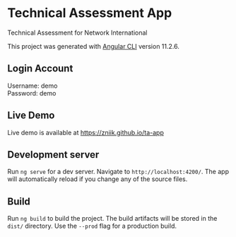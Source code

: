 # Technical Assessment App

Technical Assessment for Network International

This project was generated with [Angular CLI](https://github.com/angular/angular-cli) version 11.2.6.

## Login Account

Username: demo <br/>
Password: demo

## Live Demo

Live demo is available at https://zniik.github.io/ta-app

## Development server

Run `ng serve` for a dev server. Navigate to `http://localhost:4200/`. The app will automatically reload if you change any of the source files.

## Build

Run `ng build` to build the project. The build artifacts will be stored in the `dist/` directory. Use the `--prod` flag for a production build.
